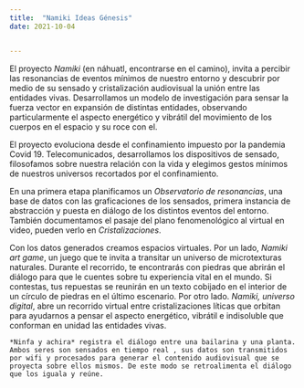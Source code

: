 ```yaml
---
title:  "Namiki Ideas Génesis"
date: 2021-10-04


---
```


El proyecto *Namiki* (en náhuatl, encontrarse en el camino), invita a percibir las resonancias de eventos mínimos de nuestro entorno y descubrir por medio de su sensado y cristalización audiovisual la unión entre las entidades vivas. Desarrollamos un modelo de investigación para sensar la fuerza vector en expansión de distintas entidades, observando particularmente el aspecto energético y vibrátil del movimiento de los cuerpos en el espacio y su roce con el. 


El proyecto evoluciona desde el confinamiento impuesto por la pandemia Covid 19. Telecomunicados, desarrollamos los dispositivos de sensado, filosofamos sobre nuestra relación con la vida y elegimos gestos mínimos de nuestros universos recortados por el confinamiento.


En una primera etapa planificamos un *Observatorio de resonancias*, una base de datos con las graficaciones de los sensados, primera instancia de abstracción y puesta en diálogo de los distintos eventos del entorno. También documentamos el pasaje del plano fenomenológico al virtual en video, pueden verlo en *Cristalizaciones*.


Con los datos generados creamos espacios virtuales. Por un lado, *Namiki art game*, un juego que te invita a transitar un universo de microtexturas naturales. Durante el recorrido, te encontrarás con  piedras  que abrirán el diálogo para que le cuentes sobre tu experiencia vital en el mundo. Si contestas, tus repuestas se reunirán en un texto cobijado en el interior de un  círculo de piedras en el último escenario.
Por otro lado. *Namiki, universo digital*, abre un recorrido virtual entre cristalizaciones líticas que orbitan para ayudarnos a pensar el aspecto energético, vibrátil e indisoluble que conforman  en unidad las entidades vivas.

~~~~
*Ninfa y achira* registra el diálogo entre una bailarina y una planta. Ambos seres son sensados en tiempo real , sus datos son transmitidos por wifi y procesados para generar el contenido audiovisual que se proyecta sobre ellos mismos. De este modo se retroalimenta el diálogo que los iguala y reúne. 
